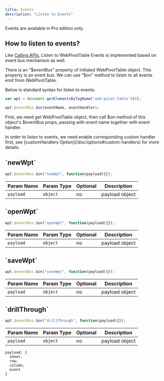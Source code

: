 ```yaml
---
title: Events
description: "Listen to Events"
---
```


  
<div class="Alert Alert--orange">
Events are available in Pro edition only.
</div>


<h2 id="how-to-listen-to-events"> How to listen to events? </h2>

Like [Calling APIs](/doc/apis#how-to-call-apis), Listen to WebPivotTable Events is implemented based on event bus mechanism as well.

There is an "$eventBus" property of initialed WebPivotTable object. This property is an event bus.
We can use "$on" method to listen to all events emit from WebPivotTable.

Below is standard syntax for listen to events:  

```javascript
var wpt = document.getElementsByTagName('web-pivot-table')[0];

wpt.$eventBus.$on(eventName, eventHandler);
```
First, we need get WebPivotTable object, then call $on method of this object's $eventBus props,
passing with event name together with event handler.

<div class="Alert Alert--orange">
In order to listen to events, we need enable corresponding custom handler first,
see [customHandlers Option](/doc/options#custom-handlers) for more details.
</div>


<h2 id="new-wpt">`newWpt`</h2>

```javascript
wpt.$eventBus.$on("newWpt", function(payload){});
```

| Param Name       | Param Type    | Optional   | Description                 |
|------------------|---------------|------------|-----------------------------|
|`payload`         | `object`       | no         | payload object             |


<h2 id="open-wpt">`openWpt`</h2>

```javascript
wpt.$eventBus.$on("openWpt", function(payload){});
```

| Param Name       | Param Type    | Optional   | Description                 |
|------------------|---------------|------------|-----------------------------|
|`payload`         | `object`       | no         | payload object             |


<h2 id="save-wpt">`saveWpt`</h2>

```javascript
wpt.$eventBus.$on("saveWpt", function(payload){});
```

| Param Name       | Param Type    | Optional   | Description                 |
|------------------|---------------|------------|-----------------------------|
|`payload`         | `object`       | no         | payload object             |


<h2 id="drill-through">`drillThrough`</h2>

```javascript
wpt.$eventBus.$on("drillThrough", function(payload){});
```

| Param Name       | Param Type    | Optional   | Description                 |
|------------------|---------------|------------|-----------------------------|
|`payload`         | `object`       | no         | payload object             |


```
payload: {
  sheet,
  row,
  column,
  event
} 
```





 
